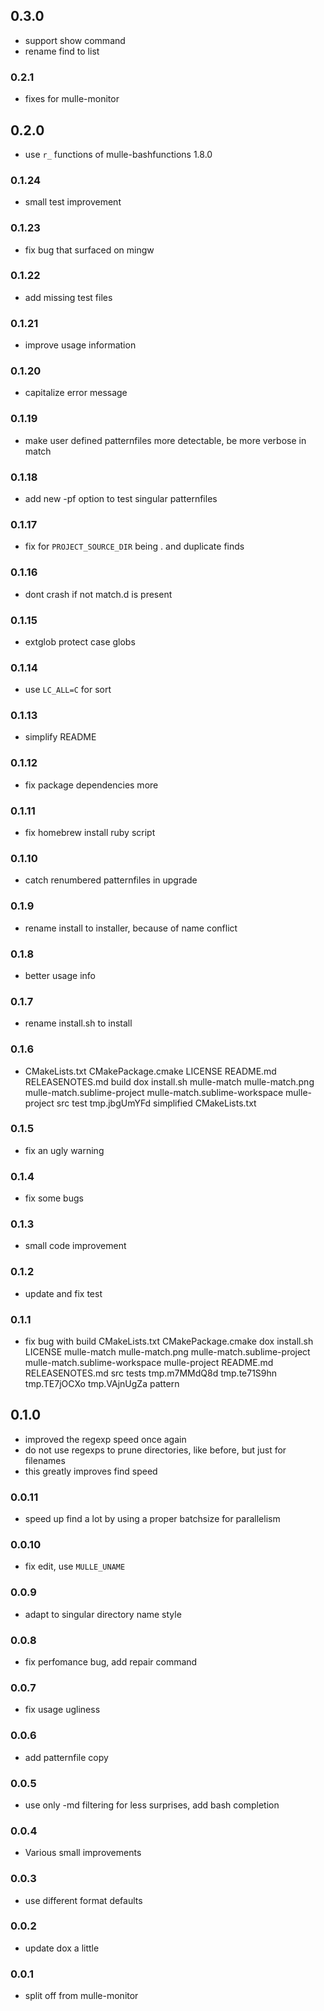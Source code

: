 ## 0.3.0

* support show command
* rename find to list


### 0.2.1

* fixes for mulle-monitor

## 0.2.0

* use `r_` functions of mulle-bashfunctions 1.8.0


### 0.1.24

* small test improvement

### 0.1.23

* fix bug that surfaced on mingw

### 0.1.22

* add missing test files

### 0.1.21

* improve usage information

### 0.1.20

* capitalize error message

### 0.1.19

* make user defined patternfiles more detectable, be more verbose in match

### 0.1.18

* add new -pf option to test singular patternfiles

### 0.1.17

* fix for `PROJECT_SOURCE_DIR` being . and duplicate finds

### 0.1.16

* dont crash if not match.d is present

### 0.1.15

* extglob protect case globs

### 0.1.14

* use `LC_ALL=C` for sort

### 0.1.13

* simplify README

### 0.1.12

* fix package dependencies more

### 0.1.11

* fix homebrew install ruby script

### 0.1.10

* catch renumbered patternfiles in upgrade

### 0.1.9

* rename install to installer, because of name conflict

### 0.1.8

* better usage info

### 0.1.7

* rename install.sh to install

### 0.1.6

* CMakeLists.txt CMakePackage.cmake LICENSE README.md RELEASENOTES.md build dox install.sh mulle-match mulle-match.png mulle-match.sublime-project mulle-match.sublime-workspace mulle-project src test tmp.jbgUmYFd simplified CMakeLists.txt

### 0.1.5

* fix an ugly warning

### 0.1.4

* fix some bugs

### 0.1.3

* small code improvement

### 0.1.2

* update and fix test

### 0.1.1

* fix bug with build CMakeLists.txt CMakePackage.cmake dox install.sh LICENSE mulle-match mulle-match.png mulle-match.sublime-project mulle-match.sublime-workspace mulle-project README.md RELEASENOTES.md src tests tmp.m7MMdQ8d tmp.te71S9hn tmp.TE7jOCXo tmp.VAjnUgZa pattern

## 0.1.0

* improved the regexp speed once again
* do not use regexps to prune directories, like before, but just for filenames
* this greatly improves find speed


### 0.0.11

* speed up find a lot by using a proper batchsize for parallelism

### 0.0.10

* fix edit, use `MULLE_UNAME`

### 0.0.9

* adapt to singular directory name style

### 0.0.8

* fix perfomance bug, add repair command

### 0.0.7

* fix usage ugliness

### 0.0.6

* add patternfile copy

### 0.0.5

* use only -md filtering for less surprises, add bash completion

### 0.0.4

* Various small improvements

### 0.0.3

* use different format defaults

### 0.0.2

* update dox a little

### 0.0.1

* split off from mulle-monitor
